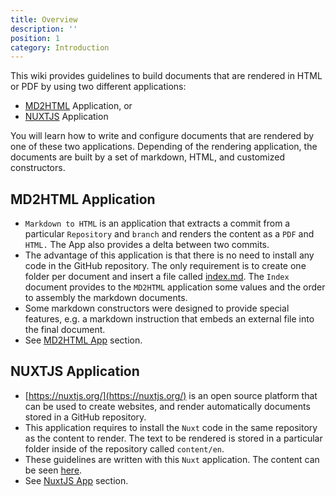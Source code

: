 ```yaml
---
title: Overview
description: ''
position: 1
category: Introduction
---
```

This wiki provides guidelines to build documents that are rendered in HTML or PDF by using two different applications:

* [MD2HTML](./md2html-application) Application, or
* [NUXTJS](./nuxtjs-application) Application

You will learn how to write and configure documents that are rendered by one of these two applications. Depending of the rendering application, the documents are built by a set of markdown, HTML, and customized constructors.

<ShAlert title="If the constructors are not representing correctly, the document may not display correctly in HTML or PDF."></ShAlert>


## MD2HTML Application

* `Markdown to HTML` is an application that extracts a commit from a particular `Repository` and `branch` and renders the content as a `PDF` and `HTML.` The App also provides a delta between two commits.
* The advantage of this application is that there is no need to install any code in the GitHub repository. The only requirement is to create one folder per document and insert a file called [index.md](/md2html-setup#index). The `Index` document provides to the `MD2HTML` application some values and the order to assembly the markdown documents. 
* Some markdown constructors were designed to provide special features, e.g. a markdown instruction that embeds an external file into the final document.
* See [MD2HTML App](/md2html-introduction) section.


## NUXTJS Application

* [https://nuxtjs.org/](https://nuxtjs.org/) is an open source platform that can be used to create websites, and render automatically documents stored in a GitHub repository.
* This application requires to install the `Nuxt` code in the same repository as the content to render. The text to be rendered is stored in a particular folder inside of the repository called `content/en`.
* These guidelines are written with this `Nuxt` application. The content can be seen [here](https://github.com/standardshub/markdown_guidelines/tree/master/content/en).
* See [NuxtJS App](/nuxtjs) section.
